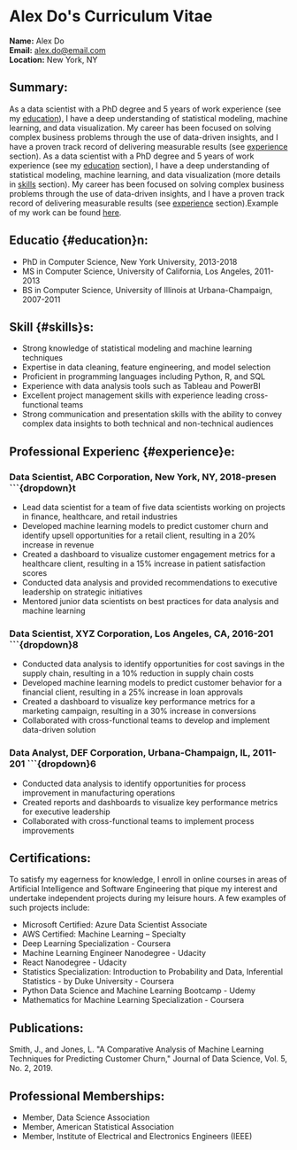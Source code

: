 # Alex Do's Curriculum Vitae

**Name:** Alex Do  
**Email:** alex.do@email.com  
**Location:** New York, NY

## Summary:

As a data scientist with a PhD degree and 5 years of work experience (see my [education](#education)), I have a deep understanding of statistical modeling, machine learning, and data visualization. My career has been focused on solving complex business problems through the use of data-driven insights, and I have a proven track record of delivering measurable results (see [experience](#experience) section). As a data scientist with a PhD degree and 5 years of work experience (see my [education](#education) section), I have a deep understanding of statistical modeling, machine learning, and data visualization (more details in [skills](#skills) section). My career has been focused on solving complex business problems through the use of data-driven insights, and I have a proven track record of delivering measurable results (see [experience](#experience) section).Example of my work can be found [here](analysis_example.ipynb).


## Educatio {#education}n:

- PhD in Computer Science, New York University, 2013-2018
- MS in Computer Science, University of California, Los Angeles, 2011-2013
- BS in Computer Science, University of Illinois at Urbana-Champaign, 2007-2011

## Skill {#skills}s:

- Strong knowledge of statistical modeling and machine learning techniques
- Expertise in data cleaning, feature engineering, and model selection
- Proficient in programming languages including Python, R, and SQL
- Experience with data analysis tools such as Tableau and PowerBI
- Excellent project management skills with experience leading cross-functional teams
- Strong communication and presentation skills with the ability to convey complex data insights to both technical and non-technical audiences

## Professional Experienc {#experience}e:

### Data Scientist, ABC Corporation, New York, NY, 2018-presen ```{dropdown}t

- Lead data scientist for a team of five data scientists working on projects in finance, healthcare, and retail industries
- Developed machine learning models to predict customer churn and identify upsell opportunities for a retail client, resulting in a 20% increase in revenue
- Created a dashboard to visualize customer engagement metrics for a healthcare client, resulting in a 15% increase in patient satisfaction scores
- Conducted data analysis and provided recommendations to executive leadership on strategic initiatives
- Mentored junior data scientists on best practices for data analysis and machine learning

### Data Scientist, XYZ Corporation, Los Angeles, CA, 2016-201 ```{dropdown}8

- Conducted data analysis to identify opportunities for cost savings in the supply chain, resulting in a 10% reduction in supply chain costs
- Developed machine learning models to predict customer behavior for a financial client, resulting in a 25% increase in loan approvals
- Created a dashboard to visualize key performance metrics for a marketing campaign, resulting in a 30% increase in conversions
- Collaborated with cross-functional teams to develop and implement data-driven solution


### Data Analyst, DEF Corporation, Urbana-Champaign, IL, 2011-201 ```{dropdown}6

- Conducted data analysis to identify opportunities for process improvement in manufacturing operations
- Created reports and dashboards to visualize key performance metrics for executive leadership
- Collaborated with cross-functional teams to implement process improvements

## Certifications:

To satisfy my eagerness for knowledge, I enroll in online courses in areas of Artificial Intelligence and Software Engineering that pique my interest and undertake independent projects during my leisure hours. A few examples of such projects include:

- Microsoft Certified: Azure Data Scientist Associate
- AWS Certified: Machine Learning – Specialty
- Deep Learning Specialization - Coursera
- Machine Learning Engineer Nanodegree - Udacity
- React Nanodegree - Udacity
- Statistics Specialization: Introduction to Probability and Data, Inferential Statistics - by Duke University - Coursera
- Python Data Science and Machine Learning Bootcamp - Udemy
- Mathematics for Machine Learning Specialization - Coursera

## Publications:

Smith, J., and Jones, L. "A Comparative Analysis of Machine Learning Techniques for Predicting Customer Churn," Journal of Data Science, Vol. 5, No. 2, 2019.

## Professional Memberships:

- Member, Data Science Association
- Member, American Statistical Association
- Member, Institute of Electrical and Electronics Engineers (IEEE)
